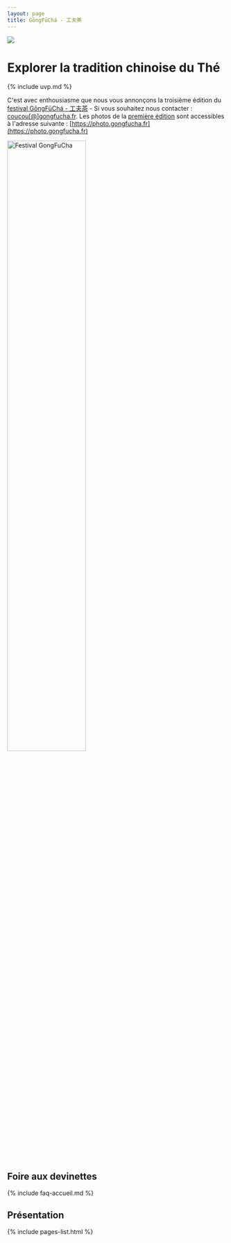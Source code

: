 ```yaml
---
layout: page
title: GōngFūChá - 工夫茶
---
```


![](/assets/media/accueil_2.jpg)

# Explorer la tradition chinoise du Thé

{% include uvp.md %}

C'est avec enthousiasme que nous vous annonçons la troisième édition du [festival GōngFūChá - 工夫茶](https://festival.gongfucha.fr) - Si vous souhaitez nous contacter : <a href="mailto:coucou@gongfucha.fr">coucou[@]gongfucha.fr</a>. Les photos de la [première édition](https://festival.gongfucha.fr/2022) sont accessibles à l'adresse suivante : [https://photo.gongfucha.fr](https://photo.gongfucha.fr)

[<img src="https://festival.gongfucha.fr/assets/images/affiche-gongfucha-2025.jpg" alt="Festival GongFuCha" width="60%" />](https://festival.gongfucha.fr)

## Foire aux devinettes 

{% include faq-accueil.md %}

## Présentation

{% include pages-list.html %}
